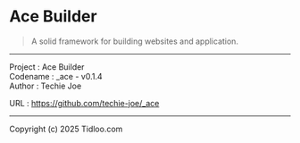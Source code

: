 # Ace Builder
> A solid framework for building websites and application.
---

Project  : Ace Builder  
Codename : _ace - v0.1.4  
Author   : Techie Joe  

URL      : https://github.com/techie-joe/_ace  

---

Copyright (c) 2025 Tidloo.com